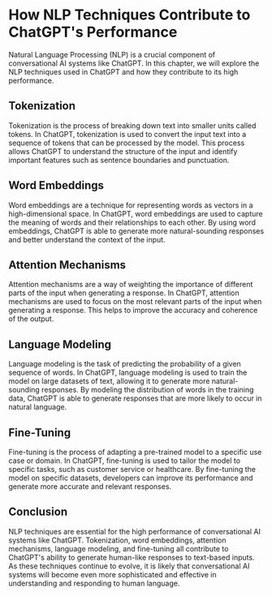 How NLP Techniques Contribute to ChatGPT's Performance
=================================================================================================

Natural Language Processing (NLP) is a crucial component of conversational AI systems like ChatGPT. In this chapter, we will explore the NLP techniques used in ChatGPT and how they contribute to its high performance.

Tokenization
------------

Tokenization is the process of breaking down text into smaller units called tokens. In ChatGPT, tokenization is used to convert the input text into a sequence of tokens that can be processed by the model. This process allows ChatGPT to understand the structure of the input and identify important features such as sentence boundaries and punctuation.

Word Embeddings
---------------

Word embeddings are a technique for representing words as vectors in a high-dimensional space. In ChatGPT, word embeddings are used to capture the meaning of words and their relationships to each other. By using word embeddings, ChatGPT is able to generate more natural-sounding responses and better understand the context of the input.

Attention Mechanisms
--------------------

Attention mechanisms are a way of weighting the importance of different parts of the input when generating a response. In ChatGPT, attention mechanisms are used to focus on the most relevant parts of the input when generating a response. This helps to improve the accuracy and coherence of the output.

Language Modeling
-----------------

Language modeling is the task of predicting the probability of a given sequence of words. In ChatGPT, language modeling is used to train the model on large datasets of text, allowing it to generate more natural-sounding responses. By modeling the distribution of words in the training data, ChatGPT is able to generate responses that are more likely to occur in natural language.

Fine-Tuning
-----------

Fine-tuning is the process of adapting a pre-trained model to a specific use case or domain. In ChatGPT, fine-tuning is used to tailor the model to specific tasks, such as customer service or healthcare. By fine-tuning the model on specific datasets, developers can improve its performance and generate more accurate and relevant responses.

Conclusion
----------

NLP techniques are essential for the high performance of conversational AI systems like ChatGPT. Tokenization, word embeddings, attention mechanisms, language modeling, and fine-tuning all contribute to ChatGPT's ability to generate human-like responses to text-based inputs. As these techniques continue to evolve, it is likely that conversational AI systems will become even more sophisticated and effective in understanding and responding to human language.
